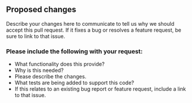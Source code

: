 ## Proposed changes

Describe your changes here to communicate to tell us why we should accept this pull request. If it fixes a bug or resolves a feature request, be sure to link to that issue.

### Please include the following with your request:
- What functionality does this provide?
- Why is this needed?
- Please describe the changes.
- What tests are being added to support this code?
- If this relates to an existing bug report or feature request, include a link to that issue.
